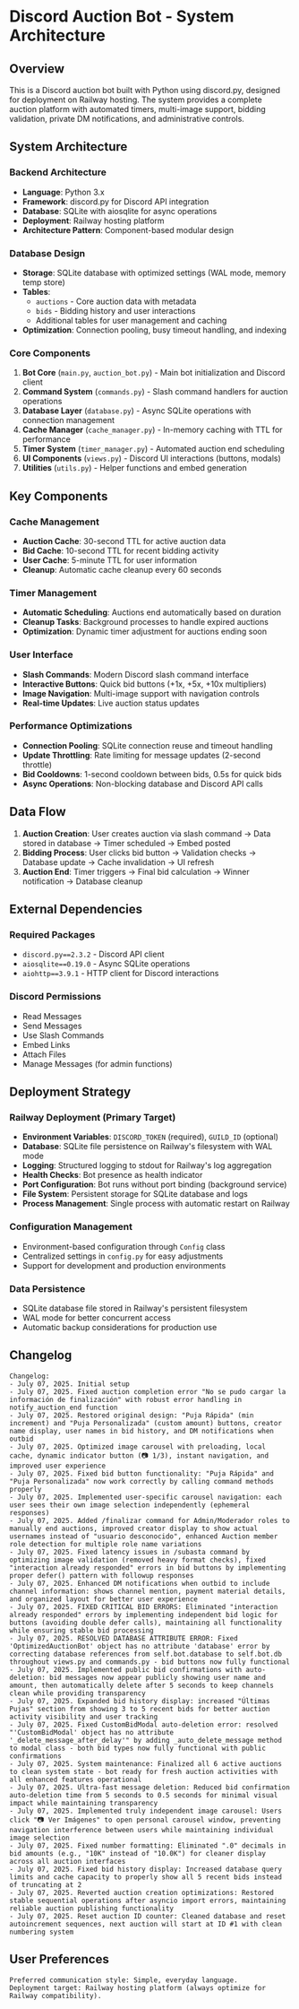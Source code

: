 # Discord Auction Bot - System Architecture

## Overview

This is a Discord auction bot built with Python using discord.py, designed for deployment on Railway hosting. The system provides a complete auction platform with automated timers, multi-image support, bidding validation, private DM notifications, and administrative controls.

## System Architecture

### Backend Architecture
- **Language**: Python 3.x
- **Framework**: discord.py for Discord API integration
- **Database**: SQLite with aiosqlite for async operations
- **Deployment**: Railway hosting platform
- **Architecture Pattern**: Component-based modular design

### Database Design
- **Storage**: SQLite database with optimized settings (WAL mode, memory temp store)
- **Tables**: 
  - `auctions` - Core auction data with metadata
  - `bids` - Bidding history and user interactions
  - Additional tables for user management and caching
- **Optimization**: Connection pooling, busy timeout handling, and indexing

### Core Components
1. **Bot Core** (`main.py`, `auction_bot.py`) - Main bot initialization and Discord client
2. **Command System** (`commands.py`) - Slash command handlers for auction operations
3. **Database Layer** (`database.py`) - Async SQLite operations with connection management
4. **Cache Manager** (`cache_manager.py`) - In-memory caching with TTL for performance
5. **Timer System** (`timer_manager.py`) - Automated auction end scheduling
6. **UI Components** (`views.py`) - Discord UI interactions (buttons, modals)
7. **Utilities** (`utils.py`) - Helper functions and embed generation

## Key Components

### Cache Management
- **Auction Cache**: 30-second TTL for active auction data
- **Bid Cache**: 10-second TTL for recent bidding activity  
- **User Cache**: 5-minute TTL for user information
- **Cleanup**: Automatic cache cleanup every 60 seconds

### Timer Management
- **Automatic Scheduling**: Auctions end automatically based on duration
- **Cleanup Tasks**: Background processes to handle expired auctions
- **Optimization**: Dynamic timer adjustment for auctions ending soon

### User Interface
- **Slash Commands**: Modern Discord slash command interface
- **Interactive Buttons**: Quick bid buttons (+1x, +5x, +10x multipliers)
- **Image Navigation**: Multi-image support with navigation controls
- **Real-time Updates**: Live auction status updates

### Performance Optimizations
- **Connection Pooling**: SQLite connection reuse and timeout handling
- **Update Throttling**: Rate limiting for message updates (2-second throttle)
- **Bid Cooldowns**: 1-second cooldown between bids, 0.5s for quick bids
- **Async Operations**: Non-blocking database and Discord API calls

## Data Flow

1. **Auction Creation**: User creates auction via slash command → Data stored in database → Timer scheduled → Embed posted
2. **Bidding Process**: User clicks bid button → Validation checks → Database update → Cache invalidation → UI refresh
3. **Auction End**: Timer triggers → Final bid calculation → Winner notification → Database cleanup

## External Dependencies

### Required Packages
- `discord.py==2.3.2` - Discord API client
- `aiosqlite==0.19.0` - Async SQLite operations
- `aiohttp==3.9.1` - HTTP client for Discord interactions

### Discord Permissions
- Read Messages
- Send Messages
- Use Slash Commands
- Embed Links
- Attach Files
- Manage Messages (for admin functions)

## Deployment Strategy

### Railway Deployment (Primary Target)
- **Environment Variables**: `DISCORD_TOKEN` (required), `GUILD_ID` (optional)
- **Database**: SQLite file persistence on Railway's filesystem with WAL mode
- **Logging**: Structured logging to stdout for Railway's log aggregation
- **Health Checks**: Bot presence as health indicator
- **Port Configuration**: Bot runs without port binding (background service)
- **File System**: Persistent storage for SQLite database and logs
- **Process Management**: Single process with automatic restart on Railway

### Configuration Management
- Environment-based configuration through `Config` class
- Centralized settings in `config.py` for easy adjustments
- Support for development and production environments

### Data Persistence
- SQLite database file stored in Railway's persistent filesystem
- WAL mode for better concurrent access
- Automatic backup considerations for production use

## Changelog
```
Changelog:
- July 07, 2025. Initial setup
- July 07, 2025. Fixed auction completion error "No se pudo cargar la información de finalización" with robust error handling in notify_auction_end function
- July 07, 2025. Restored original design: "Puja Rápida" (min increment) and "Puja Personalizada" (custom amount) buttons, creator name display, user names in bid history, and DM notifications when outbid
- July 07, 2025. Optimized image carousel with preloading, local cache, dynamic indicator button (📷 1/3), instant navigation, and improved user experience
- July 07, 2025. Fixed bid button functionality: "Puja Rápida" and "Puja Personalizada" now work correctly by calling command methods properly
- July 07, 2025. Implemented user-specific carousel navigation: each user sees their own image selection independently (ephemeral responses)
- July 07, 2025. Added /finalizar command for Admin/Moderador roles to manually end auctions, improved creator display to show actual usernames instead of "usuario desconocido", enhanced Auction member role detection for multiple role name variations
- July 07, 2025. Fixed latency issues in /subasta command by optimizing image validation (removed heavy format checks), fixed "interaction already responded" errors in bid buttons by implementing proper defer() pattern with followup responses
- July 07, 2025. Enhanced DM notifications when outbid to include channel information: shows channel mention, payment material details, and organized layout for better user experience
- July 07, 2025. FIXED CRITICAL BID ERRORS: Eliminated "interaction already responded" errors by implementing independent bid logic for buttons (avoiding double defer calls), maintaining all functionality while ensuring stable bid processing
- July 07, 2025. RESOLVED DATABASE ATTRIBUTE ERROR: Fixed 'OptimizedAuctionBot' object has no attribute 'database' error by correcting database references from self.bot.database to self.bot.db throughout views.py and commands.py - bid buttons now fully functional
- July 07, 2025. Implemented public bid confirmations with auto-deletion: bid messages now appear publicly showing user name and amount, then automatically delete after 5 seconds to keep channels clean while providing transparency
- July 07, 2025. Expanded bid history display: increased "Últimas Pujas" section from showing 3 to 5 recent bids for better auction activity visibility and user tracking
- July 07, 2025. Fixed CustomBidModal auto-deletion error: resolved "'CustomBidModal' object has no attribute '_delete_message_after_delay'" by adding _auto_delete_message method to modal class - both bid types now fully functional with public confirmations
- July 07, 2025. System maintenance: Finalized all 6 active auctions to clean system state - bot ready for fresh auction activities with all enhanced features operational
- July 07, 2025. Ultra-fast message deletion: Reduced bid confirmation auto-deletion time from 5 seconds to 0.5 seconds for minimal visual impact while maintaining transparency
- July 07, 2025. Implemented truly independent image carousel: Users click "📷 Ver Imágenes" to open personal carousel window, preventing navigation interference between users while maintaining individual image selection
- July 07, 2025. Fixed number formatting: Eliminated ".0" decimals in bid amounts (e.g., "10K" instead of "10.0K") for cleaner display across all auction interfaces
- July 07, 2025. Fixed bid history display: Increased database query limits and cache capacity to properly show all 5 recent bids instead of truncating at 2
- July 07, 2025. Reverted auction creation optimizations: Restored stable sequential operations after asyncio import errors, maintaining reliable auction publishing functionality
- July 07, 2025. Reset auction ID counter: Cleaned database and reset autoincrement sequences, next auction will start at ID #1 with clean numbering system
```

## User Preferences
```
Preferred communication style: Simple, everyday language.
Deployment target: Railway hosting platform (always optimize for Railway compatibility).
```